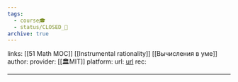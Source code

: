 ```yaml
---
tags:
  - course🎓
  - status/CLOSED_🍂
archive: true
---
```

links: [[51 Math MOC]] [[Instrumental rationality]] [[Вычисления в уме]]
author: 
provider: [[🏛MIT]]
platform:
url: [url](https://ocw.mit.edu/courses/mathematics/18-098-street-fighting-mathematics-january-iap-2008/index.htm)
rec:

---


